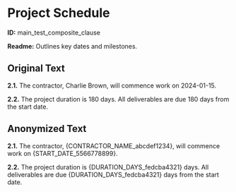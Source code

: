 # Project Schedule

**ID:** main_test_composite_clause

**Readme:** Outlines key dates and milestones.

## Original Text

**2.1.** The contractor, Charlie Brown, will commence work on 2024-01-15.

**2.2.** The project duration is 180 days. All deliverables are due 180 days from the start date.

## Anonymized Text

**2.1.** The contractor, {CONTRACTOR_NAME_abcdef1234}, will commence work on {START_DATE_5566778899}.

**2.2.** The project duration is {DURATION_DAYS_fedcba4321} days. All deliverables are due {DURATION_DAYS_fedcba4321} days from the start date.

